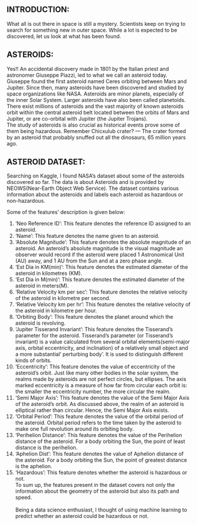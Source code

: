 ## INTRODUCTION:<br>
What all is out there in space is still a mystery. Scientists keep on trying to search for something new in outer space. While a lot is expected to be discovered, let us look at what has been found.<br>

## ASTEROIDS:<br>
Yes!! An accidental discovery made in 1801 by the Italian priest and astronomer Giuseppe Piazzi, led to what we call an asteroid today. Giuseppe found the first asteroid named Ceres orbiting between Mars and Jupiter. Since then, many asteroids have been discovered and studied by space organizations like NASA.
Asteroids are minor planets, especially of the inner Solar System. Larger asteroids have also been called planetoids. There exist millions of asteroids and the vast majority of known asteroids orbit within the central asteroid belt located between the orbits of Mars and Jupiter, or are co-orbital with Jupiter (the Jupiter Trojans).<br>
The study of asteroids is also crucial as historical events prove some of them being hazardous. Remember Chicxulub crater? — The crater formed by an asteroid that probably snuffed out all the dinosaurs, 65 million years ago.<br>

## ASTEROID DATASET:<br>
Searching on Kaggle, I found NASA’s dataset about some of the asteroids discovered so far. The data is about Asteroids and is provided by NEOWS(Near-Earth Object Web Service). The dataset contains various information about the asteroids and labels each asteroid as hazardous or non-hazardous.

Some of the features’ description is given below:<br>

1. ‘Neo Reference ID’: This feature denotes the reference ID assigned to an asteroid.<br>
2. ‘Name’: This feature denotes the name given to an asteroid.<br>
3. ‘Absolute Magnitude’: This feature denotes the absolute magnitude of an asteroid. An asteroid’s absolute magnitude is the visual magnitude an observer would record if the asteroid were placed 1 Astronomical Unit (AU) away, and 1 AU from the Sun and at a zero phase angle.<br>
4. ‘Est Dia in KM(min)’: This feature denotes the estimated diameter of the asteroid in kilometres (KM).<br>
5. ‘Est Dia in M(min)’: This feature denotes the estimated diameter of the asteroid in meters(M).<br>
6. ‘Relative Velocity km per sec’: This feature denotes the relative velocity of the asteroid in kilometre per second.<br>
7. ‘Relative Velocity km per hr’: This feature denotes the relative velocity of the asteroid in kilometre per hour.<br>
8. ‘Orbiting Body’: This feature denotes the planet around which the asteroid is revolving.<br>
9. ‘Jupiter Tisserand Invariant’: This feature denotes the Tisserand’s parameter for the asteroid. Tisserand’s parameter (or Tisserand’s invariant) is a value calculated from several orbital elements(semi-major axis, orbital eccentricity, and inclination) of a relatively small object and a more substantial‘ perturbing body’. It is used to distinguish different kinds of orbits.<br>
10. ‘Eccentricity’: This feature denotes the value of eccentricity of the asteroid’s orbit. Just like many other bodies in the solar system, the realms made by asteroids are not perfect circles, but ellipses. The axis marked eccentricity is a measure of how far from circular each orbit is: the smaller the eccentricity number, the more circular the realm.<br>
11. ‘Semi Major Axis’: This feature denotes the value of the Semi Major Axis of the asteroid’s orbit. As discussed above, the realm of an asteroid is elliptical rather than circular. Hence, the Semi Major Axis exists.<br>
12. ‘Orbital Period’: This feature denotes the value of the orbital period of the asteroid. Orbital period refers to the time taken by the asteroid to make one full revolution around its orbiting body.<br>
13. ‘Perihelion Distance’: This feature denotes the value of the Perihelion distance of the asteroid. For a body orbiting the Sun, the point of least distance is the perihelion.<br>
14. ‘Aphelion Dist’: This feature denotes the value of Aphelion distance of the asteroid. For a body orbiting the Sun, the point of greatest distance is the aphelion.<br>
15. ‘Hazardous’: This feature denotes whether the asteroid is hazardous or not.<br>
To sum up, the features present in the dataset covers not only the information about the geometry of the asteroid but also its path and speed.<br>
<br>Being a data science enthusiast, I thought of using machine learning to predict whether an asteroid could be hazardous or not.

